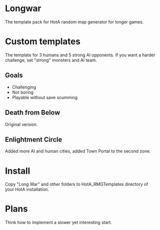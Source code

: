 # Longwar
The template pack for HotA random map generator for longer games.

# Custom templates
The template for 3 humans and 5 strong AI opponents. If you want a harder challenge, set "strong" monsters and AI team.

## Goals
* Challenging
* Not boring
* Playable without save scumming

## Death from Below
Original version.

## Enlightment Circle
Added more AI and human cities, added Town Portal to the second zone.

# Install
Copy "Long War" and other folders to HotA_RMGTemplates directory of your HotA installation.

# Plans
Think how to implement a slower yet interesting start.


